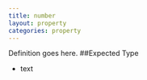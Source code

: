 ```yaml
---
title: number
layout: property
categories: property
---
```

Definition goes here.
##Expected Type
* text
